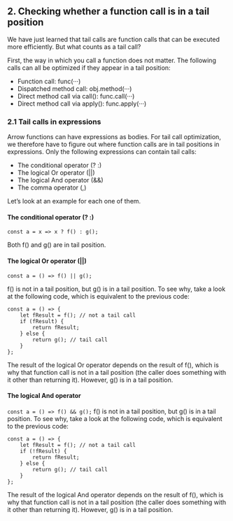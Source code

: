 ## 2. Checking whether a function call is in a tail position

We have just learned that tail calls are function calls that can be executed more efficiently. But what counts as a tail call?

First, the way in which you call a function does not matter. The following calls can all be optimized if they appear in a tail position:
* Function call: func(···)
* Dispatched method call: obj.method(···)
* Direct method call via call(): func.call(···)
* Direct method call via apply(): func.apply(···)
 
 ### 2.1 Tail calls in expressions
 
Arrow functions can have expressions as bodies. For tail call optimization, we therefore have to figure out where function calls are in tail positions in expressions. Only the following expressions can contain tail calls:

* The conditional operator (? :)
* The logical Or operator (||)
* The logical And operator (&&)
* The comma operator (,)

Let’s look at an example for each one of them.

#### The conditional operator (? :)

```const a = x => x ? f() : g();```

Both f() and g() are in tail position.

#### The logical Or operator (||)  
```const a = () => f() || g();```

f() is not in a tail position, but g() is in a tail position. To see why, take a look at the following code, which is equivalent to the previous code:

```
const a = () => {
    let fResult = f(); // not a tail call
    if (fResult) {
        return fResult;
    } else {
        return g(); // tail call
    }
};
```

The result of the logical Or operator depends on the result of f(), which is why that function call is not in a tail position (the caller does something with it other than returning it). However, g() is in a tail position.

#### The logical And operator
```const a = () => f() && g();```
f() is not in a tail position, but g() is in a tail position. To see why, take a look at the following code, which is equivalent to the previous code:
```
const a = () => {
    let fResult = f(); // not a tail call
    if (!fResult) {
        return fResult;
    } else {
        return g(); // tail call
    }
};
```
The result of the logical And operator depends on the result of f(), which is why that function call is not in a tail position (the caller does something with it other than returning it). However, g() is in a tail position.
